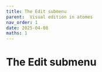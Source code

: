 ```yaml
---
title: The Edit submenu
parent:  Visual edition in atomes
nav_order: 1
date: 2025-04-08
maths: 1
---
```


# The Edit submenu

